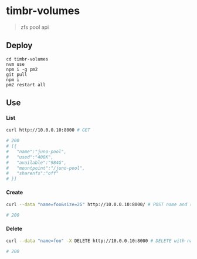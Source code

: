 # timbr-volumes
> zfs pool api

## Deploy

```
cd timbr-volumes
nvm use
npm i -g pm2
git pull
npm i
pm2 restart all
```

## Use

#### List
```bash
curl http://10.0.0.10:8000 # GET

# 200
# [{
#   "name":"juno-pool",
#   "used":"408K",
#   "available":"984G",
#   "mountpoint":"/juno-pool",
#   "sharenfs":"off"
# }]
```

#### Create
```bash
curl --data "name=foo&size=2G" http://10.0.0.10:8000/ # POST name and size

# 200
```
#### Delete
```bash
curl --data "name=foo" -X DELETE http://10.0.0.10:8000 # DELETE with name in body

# 200
```
